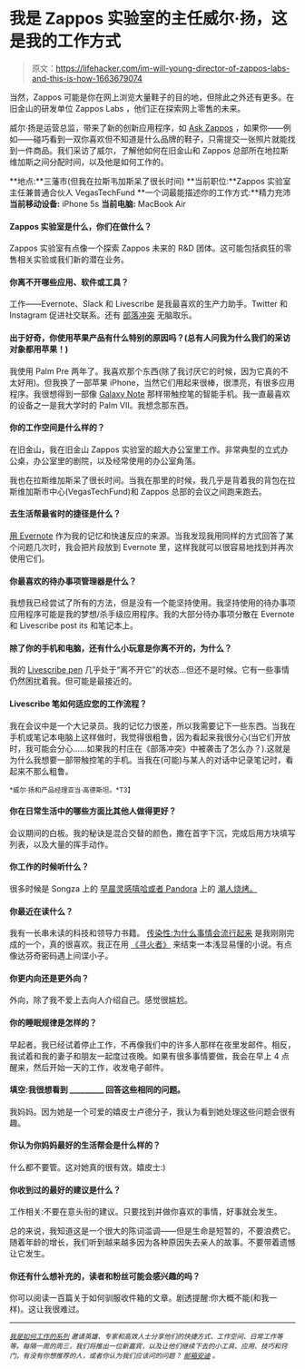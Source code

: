 # 我是 Zappos 实验室的主任威尔·扬，这是我的工作方式

> 原文：<https://lifehacker.com/im-will-young-director-of-zappos-labs-and-this-is-how-1663679074>

当然，Zappos 可能是你在网上浏览大量鞋子的目的地，但除此之外还有更多。在旧金山的研发单位 Zappos Labs ，他们正在探索网上零售的未来。



威尔·扬是运营总监，带来了新的创新应用程序，如 [Ask Zappos](http://askzappos.apps.zappos.com/) ，如果你——例如——碰巧看到一双你喜欢但不知道是什么品牌的鞋子，只需提交一张照片就能找到一件商品。我们采访了威尔，了解他如何在旧金山和 Zappos 总部所在地拉斯维加斯之间分配时间，以及他是如何工作的。

**地点:**三藩市(但我在拉斯韦加斯呆了很长时间)
**当前职位:**Zappos 实验室主任兼普通合伙人 VegasTechFund
**一个词最能描述你的工作方式:**精力充沛
**当前移动设备:** iPhone 5s
**当前电脑:** MacBook Air

#### Zappos 实验室是什么，你们在做什么？

Zappos 实验室有点像一个探索 Zappos 未来的 R&D 团体。这可能包括疯狂的零售相关实验或我们新的潜在业务。

#### 你离不开哪些应用、软件或工具？

工作——Evernote、Slack 和 Livescribe 是我最喜欢的生产力助手。Twitter 和 Instagram 促进社交联系。还有 [部落冲突](http://www.supercell.net/games/view/clash-of-clans) 无脑取乐。

#### 出于好奇，你使用苹果产品有什么特别的原因吗？(总有人问我为什么我们的采访对象都用苹果！)

我使用 Palm Pre 两年了。我喜欢那个东西(除了我讨厌它的时候，因为它真的不太好用)。但我换了一部苹果 iPhone，当然它们用起来很棒，很漂亮，有很多应用程序。我很想得到一部像 [Galaxy Note](https://gizmodo.com/samsung-galaxy-note-4-review-the-best-at-being-big-1646455217) 那样带触控笔的智能手机。我一直最喜欢的设备之一是我大学时的 Palm VII。我想念那东西。

#### 你的工作空间是什么样的？

在旧金山，我在旧金山 Zappos 实验室的超大办公室里工作。非常典型的立式办公桌，办公室里的剧院，以及经常使用的办公室角落。

我也在拉斯维加斯呆了很长时间。当我在那里的时候，我几乎是背着我的背包在拉斯维加斯市中心(VegasTechFund)和 Zappos 总部的会议之间跑来跑去。

#### 去生活帮最省时的捷径是什么？

[用 Evernote](https://lifehacker.com/ive-been-using-evernote-all-wrong-heres-why-its-actual-5989980) 作为我的记忆和快速反应的来源。当我发现我用同样的方式回答了某个问题几次时，我会把片段放到 Evernote 里，这样我就可以很容易地找到并再次使用它们。

#### 你最喜欢的待办事项管理器是什么？

我想我已经尝试了所有的方法，但是没有一个能坚持使用。我坚持使用的待办事项应用程序可能是我的梦想/杀手级应用程序。我的大部分待办事项分散在 Evernote 和 Livescribe post its 和笔记本上。

#### 除了你的手机和电脑，还有什么小玩意是你离不开的，为什么？

我的 [Livescribe pen](http://www.livescribe.com/en-us/) 几乎处于“离不开它”的状态...但还不是时候。它有一些事情仍然困扰着我。但可能是最接近的。

#### Livescribe 笔如何适应您的工作流程？

我在会议中是一个大记录员。我的记忆力很差，所以我需要记下一些东西。当我在手机或笔记本电脑上这样做时，我觉得很粗鲁，因为看起来我很分心(当它们开放时，我可能会分心……如果我的村庄在《部落冲突》中被袭击了怎么办？).这就是为什么我想要一部带触控笔的手机。当我在(可能)与某人的对话中记录笔记时，看起来不那么粗鲁。

<small>*威尔·扬和产品经理亚当·高德斯坦。*T3】</small>

#### 你在日常生活中的哪些方面比其他人做得更好？

会议期间的白板。我的秘诀是混合交替的颜色，撒在首字下沉，完成后用方块填写列表，以及大量的挥手动作。

#### 你工作的时候听什么？

很多时候是 Songza 上的 [早晨灵感嘻哈或者 Pandora](http://songza.com/listen/morning-inspiration-rap-and-r-and-b-songza/) 上的 [潮人烧烤。](http://www.pandora.com/station/play/1490544919665456558)

#### 你最近在读什么？

我有一长串未读的科技和领导力书籍。 [传染性:为什么事情会流行起来](http://www.amazon.com/Contagious-Why-Things-Catch-On/dp/1451686579?asc_campaign=InlineText&asc_refurl=https://lifehacker.com/im-will-young-director-of-zappos-labs-and-this-is-how-1663679074&asc_source=&tag=kinjalifehackerlink-20) 是我刚刚完成的一个，真的很喜欢。我正在用 [《寻火者》](http://www.amazon.com/Fire-Seekers-Babel-Trilogy-Book-ebook/dp/B00JXOTCFI?asc_campaign=InlineText&asc_refurl=https://lifehacker.com/im-will-young-director-of-zappos-labs-and-this-is-how-1663679074&asc_source=&tag=kinjalifehackerlink-20) 来结束一本浅显易懂的小说。有点像达芬奇密码遇上间谍小子。

#### 你更内向还是更外向？

外向，除了我不爱上去向人介绍自己。感觉很尴尬。

#### 你的睡眠规律是怎样的？

早起者。我已经试着停止工作，不再像我们中的许多人那样在夜里发邮件。相反，我试着和我的妻子和朋友一起度过夜晚。如果有很多事情要做，我会在早上 4 点醒来，然后开始一天的工作，收发电子邮件。

#### 填空:我很想看到 _________ 回答这些相同的问题。

我妈妈。因为她是一个可爱的嬉皮士卢德分子，我认为看到她处理这些问题会很有趣。

#### 你认为你妈妈最好的生活帮会是什么样的？

什么都不要管。这对她真的很有效。嬉皮士:)

#### 你收到过的最好的建议是什么？

工作相关:不要在意头衔的建议。只要找到并做你喜欢的事情，好事就会发生。

总的来说，我知道这是一个很大的陈词滥调——但是生命是短暂的，不要浪费它。随着年龄的增长，我们听到越来越多因为各种原因失去亲人的故事。不要带着遗憾让它发生。

#### 你还有什么想补充的，读者和粉丝可能会感兴趣的吗？

你可以阅读一百篇关于如何驯服收件箱的文章。剧透提醒:你大概不能(和我一样)。这让我很难过。

* * *

<small></small>*[<small>*我是如何工作的系列*</small>](http://lifehacker.com/how-i-work/) <small>*邀请英雄、专家和高效人士分享他们的快捷方式、工作空间、日常工作等等。每隔一周的周三，我们将推出一位新嘉宾，以及让他们继续下去的小工具、应用、技巧和窍门。有没有你想推荐的人，或者你认为我们应该问的问题？*</small> [<small>*邮箱安迪*</small>](mailto:andy@lifehacker.com) <small>*。*</small>*